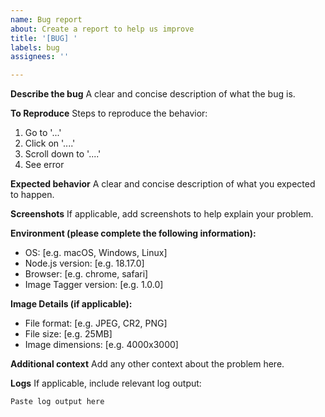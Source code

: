 ```yaml
---
name: Bug report
about: Create a report to help us improve
title: '[BUG] '
labels: bug
assignees: ''

---
```


**Describe the bug**
A clear and concise description of what the bug is.

**To Reproduce**
Steps to reproduce the behavior:
1. Go to '...'
2. Click on '....'
3. Scroll down to '....'
4. See error

**Expected behavior**
A clear and concise description of what you expected to happen.

**Screenshots**
If applicable, add screenshots to help explain your problem.

**Environment (please complete the following information):**
 - OS: [e.g. macOS, Windows, Linux]
 - Node.js version: [e.g. 18.17.0]
 - Browser: [e.g. chrome, safari]
 - Image Tagger version: [e.g. 1.0.0]

**Image Details (if applicable):**
 - File format: [e.g. JPEG, CR2, PNG]
 - File size: [e.g. 25MB]
 - Image dimensions: [e.g. 4000x3000]

**Additional context**
Add any other context about the problem here.

**Logs**
If applicable, include relevant log output:
```
Paste log output here
```
